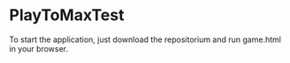 # PlayToMaxTest
To start the application, just download the repositorium and run game.html in your browser.
